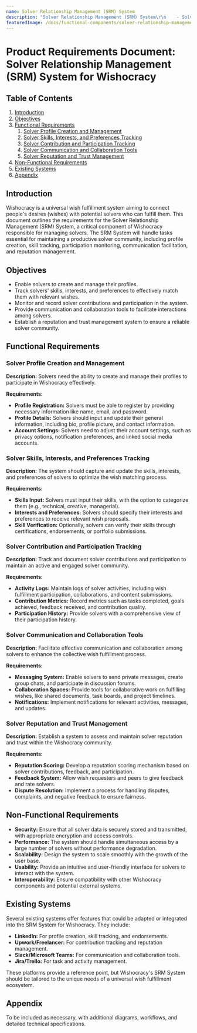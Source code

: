 ```yaml
---
name: Solver Relationship Management (SRM) System
description: "Solver Relationship Management (SRM) System\r\n    - Solver profile creation and management\r\n    - Solver skills, interests, and preferences tracking\r\n    - Solver contribution and participation tracking\r\n    - Solver communication and collaboration tools\r\n    - Solver reputation and trust management\r\n\r"
featuredImage: /docs/functional-components/solver-relationship-management-(srm)-system.jpg
---
```

# Product Requirements Document: Solver Relationship Management (SRM) System for Wishocracy

## Table of Contents

1. [Introduction](#introduction)
2. [Objectives](#objectives)
3. [Functional Requirements](#functional-requirements)
    1. [Solver Profile Creation and Management](#solver-profile-creation-and-management)
    2. [Solver Skills, Interests, and Preferences Tracking](#solver-skills-interests-and-preferences-tracking)
    3. [Solver Contribution and Participation Tracking](#solver-contribution-and-participation-tracking)
    4. [Solver Communication and Collaboration Tools](#solver-communication-and-collaboration-tools)
    5. [Solver Reputation and Trust Management](#solver-reputation-and-trust-management)
4. [Non-Functional Requirements](#non-functional-requirements)
5. [Existing Systems](#existing-systems)
6. [Appendix](#appendix)

## Introduction

Wishocracy is a universal wish fulfillment system aiming to connect people's desires (wishes) with potential solvers who can fulfill them. This document outlines the requirements for the Solver Relationship Management (SRM) System, a critical component of Wishocracy responsible for managing solvers. The SRM System will handle tasks essential for maintaining a productive solver community, including profile creation, skill tracking, participation monitoring, communication facilitation, and reputation management.

## Objectives

- Enable solvers to create and manage their profiles.
- Track solvers' skills, interests, and preferences to effectively match them with relevant wishes.
- Monitor and record solver contributions and participation in the system.
- Provide communication and collaboration tools to facilitate interactions among solvers.
- Establish a reputation and trust management system to ensure a reliable solver community.

## Functional Requirements

### Solver Profile Creation and Management

**Description:** Solvers need the ability to create and manage their profiles to participate in Wishocracy effectively.

**Requirements:**

- **Profile Registration:** Solvers must be able to register by providing necessary information like name, email, and password.
- **Profile Details:** Solvers should input and update their general information, including bio, profile picture, and contact information.
- **Account Settings:** Solvers need to adjust their account settings, such as privacy options, notification preferences, and linked social media accounts.

### Solver Skills, Interests, and Preferences Tracking

**Description:** The system should capture and update the skills, interests, and preferences of solvers to optimize the wish matching process.

**Requirements:**

- **Skills Input:** Solvers must input their skills, with the option to categorize them (e.g., technical, creative, managerial).
- **Interests and Preferences:** Solvers should specify their interests and preferences to receive relevant wish proposals.
- **Skill Verification:** Optionally, solvers can verify their skills through certifications, endorsements, or portfolio submissions.

### Solver Contribution and Participation Tracking

**Description:** Track and document solver contributions and participation to maintain an active and engaged solver community.

**Requirements:**

- **Activity Logs:** Maintain logs of solver activities, including wish fulfillment participation, collaborations, and content submissions.
- **Contribution Metrics:** Record metrics such as tasks completed, goals achieved, feedback received, and contribution quality.
- **Participation History:** Provide solvers with a comprehensive view of their participation history.

### Solver Communication and Collaboration Tools

**Description:** Facilitate effective communication and collaboration among solvers to enhance the collective wish fulfillment process.

**Requirements:**

- **Messaging System:** Enable solvers to send private messages, create group chats, and participate in discussion forums.
- **Collaboration Spaces:** Provide tools for collaborative work on fulfilling wishes, like shared documents, task boards, and project timelines.
- **Notifications:** Implement notifications for relevant activities, messages, and updates.

### Solver Reputation and Trust Management

**Description:** Establish a system to assess and maintain solver reputation and trust within the Wishocracy community.

**Requirements:**

- **Reputation Scoring:** Develop a reputation scoring mechanism based on solver contributions, feedback, and participation.
- **Feedback System:** Allow wish requesters and peers to give feedback and rate solvers.
- **Dispute Resolution:** Implement a process for handling disputes, complaints, and negative feedback to ensure fairness.

## Non-Functional Requirements

- **Security:** Ensure that all solver data is securely stored and transmitted, with appropriate encryption and access controls.
- **Performance:** The system should handle simultaneous access by a large number of solvers without performance degradation.
- **Scalability:** Design the system to scale smoothly with the growth of the user base.
- **Usability:** Provide an intuitive and user-friendly interface for solvers to interact with the system.
- **Interoperability:** Ensure compatibility with other Wishocracy components and potential external systems.

## Existing Systems

Several existing systems offer features that could be adapted or integrated into the SRM System for Wishocracy. They include:

- **LinkedIn:** For profile creation, skill tracking, and endorsements.
- **Upwork/Freelancer:** For contribution tracking and reputation management.
- **Slack/Microsoft Teams:** For communication and collaboration tools.
- **Jira/Trello:** For task and activity management.

These platforms provide a reference point, but Wishocracy's SRM System should be tailored to the unique needs of a universal wish fulfillment ecosystem.

## Appendix

To be included as necessary, with additional diagrams, workflows, and detailed technical specifications.
